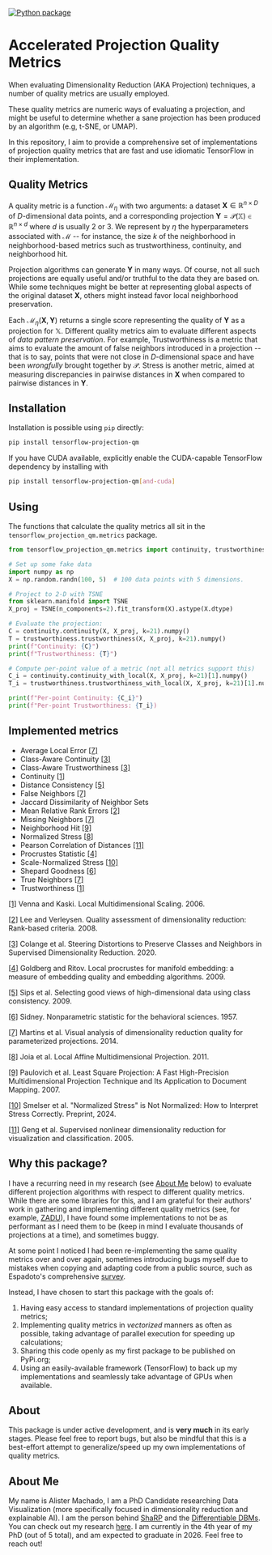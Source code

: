 [![Python package](https://github.com/amreis/tf-projection-qm/actions/workflows/python-package.yml/badge.svg)](https://github.com/amreis/tf-projection-qm/actions/workflows/python-package.yml)
# Accelerated Projection Quality Metrics

When evaluating Dimensionality Reduction (AKA Projection) techniques, a number of quality metrics
are usually employed.

These quality metrics are numeric ways of evaluating a projection, and might be useful to determine
whether a sane projection has been produced by an algorithm (e.g, t-SNE, or UMAP).

In this repository, I aim to provide a comprehensive set of implementations of projection
quality metrics that are fast and use idiomatic TensorFlow in their implementation.

## Quality Metrics

A quality metric is a function $\mathcal{M}_\eta$ with two arguments: a dataset $\mathbf{X} \in \mathbb{R}^{n\times D}$ of $D$-dimensional data points, and a corresponding projection $\mathbf{Y} = \mathcal{P}(\mathbb{X}) \in \mathbb{R}^{n\times d}$ where $d$ is usually 2 or 3. We represent by $\eta$ the hyperparameters associated with $\mathcal{M}$ -- for instance, the size $k$ of the neighborhood in neighborhood-based metrics such as trustworthiness, continuity, and neighborhood hit.

Projection algorithms can generate $\mathbf{Y}$ in many ways. Of course, not all such projections are equally useful and/or truthful to the data they are based on. While some techniques might be better at representing global aspects of the original dataset $\mathbf{X}$, others might instead favor local neighborhood preservation.

Each $\mathcal{M}_\eta(\mathbf{X}, \mathbf{Y})$ returns a single score representing the quality of $\mathbf{Y}$ as a projection for $\mathbb{X}$. Different quality metrics aim to evaluate different aspects of _data pattern preservation_. For example, Trustworthiness is a metric that aims to evaluate the amount of false neighbors introduced in a projection -- that is to say, points that were not close in $D$-dimensional space and have been _wrongfully_ brought together by $\mathcal{P}$. Stress is another metric, aimed at measuring discrepancies in pairwise distances in $\mathbf{X}$ when compared to pairwise distances in $\mathbf{Y}$.

## Installation

Installation is possible using `pip` directly:

```bash
pip install tensorflow-projection-qm
```

If you have CUDA available, explicitly enable the CUDA-capable TensorFlow dependency by installing with

```bash
pip install tensorflow-projection-qm[and-cuda]
```

## Using

The functions that calculate the quality metrics all sit in the `tensorflow_projection_qm.metrics` package.

```python
from tensorflow_projection_qm.metrics import continuity, trustworthiness

# Set up some fake data
import numpy as np
X = np.random.randn(100, 5)  # 100 data points with 5 dimensions.

# Project to 2-D with TSNE
from sklearn.manifold import TSNE
X_proj = TSNE(n_components=2).fit_transform(X).astype(X.dtype)

# Evaluate the projection:
C = continuity.continuity(X, X_proj, k=21).numpy()
T = trustworthiness.trustworthiness(X, X_proj, k=21).numpy()
print(f"Continuity: {C}")
print(f"Trustworthiness: {T}")

# Compute per-point value of a metric (not all metrics support this)
C_i = continuity.continuity_with_local(X, X_proj, k=21)[1].numpy()
T_i = trustworthiness.trustworthiness_with_local(X, X_proj, k=21)[1].numpy()

print(f"Per-point Continuity: {C_i}")
print(f"Per-point Trustworthiness: {T_i})
```

## Implemented metrics

* Average Local Error [\[7\]](#ale-and-neighbors)
* Class-Aware Continuity [\[3\]](#class-aware-tnc)
* Class-Aware Trustworthiness [\[3\]](#class-aware-tnc)
* Continuity [\[1\]](#continuity-trustworthiness)
* Distance Consistency [\[5\]](#dsc)
* False Neighbors [\[7\]](#ale-and-neighbors)
* Jaccard Dissimilarity of Neighbor Sets
* Mean Relative Rank Errors [\[2\]](#mrre)
* Missing Neighbors [\[7\]](#ale-and-neighbors)
* Neighborhood Hit [\[9\]](#nh)
* Normalized Stress [\[8\]](#stress)
* Pearson Correlation of Distances [\[11\]](#pearson-r)
* Procrustes Statistic [\[4\]](#procrustes)
* Scale-Normalized Stress [\[10\]](#scale-norm-stress)
* Shepard Goodness [\[6\]](#shep-good)
* True Neighbors [\[7\]](#ale-and-neighbors)
* Trustworthiness [\[1\]](#continuity-trustworthiness)

[\[1\]](https://doi.org/10.1016/j.neunet.2006.05.014) <a name="continuity-trustworthiness"></a>Venna and Kaski. Local Multidimensional Scaling. 2006.

[\[2\]](https://doi.org/10.1016/j.neucom.2008.12.017) <a name="mrre"></a>Lee and Verleysen. Quality assessment of dimensionality reduction: Rank-based criteria. 2008.

[\[3\]](https://proceedings.neurips.cc/paper/2020/hash/99607461cdb9c26e2bd5f31b12dcf27a-Abstract.html) <a name="class-aware-tnc"></a>Colange et al. Steering Distortions to Preserve Classes and Neighbors in Supervised Dimensionality Reduction. 2020.

[\[4\]](https://doi.org/10.1007/s10994-009-5107-9) <a name="procrustes"></a>Goldberg and Ritov. Local procrustes for manifold embedding: a measure of embedding quality and embedding algorithms. 2009.

[\[5\]](https://doi.org/10.1111/j.1467-8659.2009.01467.x) <a name="dsc"></a> Sips et al. Selecting good views of high-dimensional data using class consistency. 2009.

[\[6\]](https://journals.lww.com/jonmd/abstract/1957/07000/nonparametric_statistics_for_the_behavioral.32.aspx) <a name="shep-good"></a>Sidney. Nonparametric statistic for the behavioral sciences. 1957.

[\[7\]](https://doi.org/10.1016/j.cag.2014.01.006) <a name="ale-and-neighbors"></a>Martins et al. Visual analysis of dimensionality reduction quality for parameterized projections. 2014.

[\[8\]](https://doi.org/10.1109/TVCG.2011.220) <a name="stress"></a> Joia et al. Local Affine Multidimensional Projection. 2011.

[\[9\]](https://doi.org/10.1109/TVCG.2007.70443) <a name="nh"></a>Paulovich et al. Least Square Projection: A Fast High-Precision Multidimensional Projection Technique and Its Application to Document Mapping. 2007.

[\[10\]](https://doi.org/10.48550/arXiv.2408.07724) <a name="scale-norm-stress"></a>Smelser et al. "Normalized Stress" is Not Normalized: How to Interpret Stress Correctly. Preprint, 2024.

[\[11\]](https://doi.org/10.1109/TSMCB.2005.850151) <a name="pearson-r"></a>Geng et al. Supervised nonlinear dimensionality reduction for visualization and classification. 2005.

## Why this package?

I have a recurring need in my research (see [About Me](#about-me) below) to evaluate different projection algorithms with respect to different quality metrics. While there are some libraries for this, and I am grateful for their authors' work in gathering and implementing different quality metrics (see, for example, [ZADU](https://github.com/hj-n/zadu)), I have found some implementations to not be as performant as I need them to be (keep in mind I evaluate thousands of projections at a time), and sometimes buggy.

At some point I noticed I had been re-implementing the same quality metrics over and over again, sometimes introducing bugs myself due to mistakes when copying and adapting code from a public source, such as Espadoto's comprehensive [survey](https://github.com/mespadoto/dlmp).

Instead, I have chosen to start this package with the goals of:

1. Having easy access to standard implementations of projection quality metrics;
2. Implementing quality metrics in _vectorized_ manners as often as possible, taking advantage of parallel execution for speeding up calculations;
3. Sharing this code openly as my first package to be published on PyPi.org;
4. Using an easily-available framework (TensorFlow) to back up my implementations and seamlessly take advantage of GPUs when available.

## About

This package is under active development, and is **very much** in its early stages. Please feel free to report bugs, but also be mindful that this is a best-effort attempt to generalize/speed up my own implementations of quality metrics.

## About Me

My name is Alister Machado, I am a PhD Candidate researching Data Visualization (more specifically focused in dimensionality reduction and explainable AI). I am the person behind [ShaRP](https://github.com/amreis/sharp) and the [Differentiable DBMs](https://github.com/amreis/differentiable-dbm). You can check out my research [here](https://scholar.google.com.br/citations?user=WVXX6mYAAAAJ&hl=en). I am currently in the 4th year of my PhD (out of 5 total), and am expected to graduate in 2026. Feel free to reach out!
